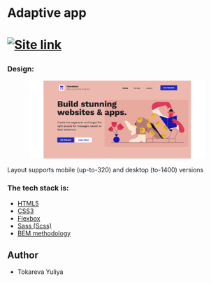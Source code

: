 <h1>Adaptive app<h1>

<a href="https://yuliyatokareva.github.io/project/" rel="nofollow"><img alt="Site link" src="https://img.shields.io/badge/-Live%20app%20%E2%86%92-green?&style=for-the-badge" /></a>

<h3>Design:</h3>
<p align="center">
<img  src="./readme_assets/1.png" width="80%">
</p>
<p>Layout supports mobile (up-to-320) and desktop (to-1400) versions<p>

<h3>The tech stack is:</h3>

<ul>
<li><a href="https://en.wikipedia.org/wiki/HTML5" rel="nofollow">HTML5</a></li>
<li><a href="https://en.wikipedia.org/wiki/Cascading_Style_Sheets" rel="nofollow">CSS3</a></li>
<li><a href="https://en.wikipedia.org/wiki/CSS_Flexible_Box_Layout" rel="nofollow">Flexbox</a></li>
<li><a href="https://sass-lang.com/" rel="nofollow">Sass (Scss)</a></li>
<li><a href="https://en.bem.info/methodology/" rel="nofollow">BEM methodology</a></li>
</ul>
<h2>Author</h2>
<ul>
<li>Tokareva Yuliya</li>
</ul>
